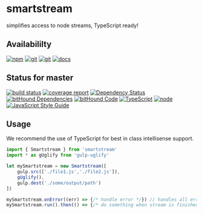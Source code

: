 # smartstream
simplifies access to node streams, TypeScript ready!

## Availabililty
[![npm](https://push.rocks/assets/repo-button-npm.svg)](https://www.npmjs.com/package/smartstream)
[![git](https://push.rocks/assets/repo-button-git.svg)](https://gitlab.com/pushrocks/smartstream)
[![git](https://push.rocks/assets/repo-button-mirror.svg)](https://github.com/pushrocks/smartstream)
[![docs](https://push.rocks/assets/repo-button-docs.svg)](https://pushrocks.gitlab.io/smartstream/gitbook)

## Status for master
[![build status](https://gitlab.com/pushrocks/smartstream/badges/master/build.svg)](https://gitlab.com/pushrocks/smartstream/commits/master)
[![coverage report](https://gitlab.com/pushrocks/smartstream/badges/master/coverage.svg)](https://gitlab.com/pushrocks/smartstream/commits/master)
[![Dependency Status](https://david-dm.org/pushrocks/smartstream.svg)](https://david-dm.org/pushrocks/smartstream)
[![bitHound Dependencies](https://www.bithound.io/github/pushrocks/smartstream/badges/dependencies.svg)](https://www.bithound.io/github/pushrocks/smartstream/master/dependencies/npm)
[![bitHound Code](https://www.bithound.io/github/pushrocks/smartstream/badges/code.svg)](https://www.bithound.io/github/pushrocks/smartstream)
[![TypeScript](https://img.shields.io/badge/TypeScript-2.x-blue.svg)](https://nodejs.org/dist/latest-v6.x/docs/api/)
[![node](https://img.shields.io/badge/node->=%206.x.x-blue.svg)](https://nodejs.org/dist/latest-v6.x/docs/api/)
[![JavaScript Style Guide](https://img.shields.io/badge/code%20style-standard-brightgreen.svg)](http://standardjs.com/)

## Usage
We recommend the use of TypeScript for best in class intellisense support.

```typescript
import { Smartstream } from 'smartstream'
import * as gUglify from 'gulp-uglify'

let mySmartstream = new Smartstream([
    gulp.src(['./file1.js','./file2.js']),
    gUglify(),
    gulp.dest('./some/output/path')
])

mySmartstream.onError((err) => {/* handle error */}) // handles all errors in stream
mySmartstream.run().then(() => {/* do something when stream is finished */})
```

